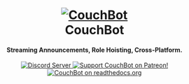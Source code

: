 <h1 align="center">
  <br>
  <a href="https://gitlab.com/MattTheDevCodes/couchbot-support"><img src="https://i.imgur.com/6nPQ8vN.png" alt="CouchBot"></a>
  <br>
  CouchBot
  <br>
</h1>

<h4 align="center">Streaming Announcements, Role Hoisting, Cross-Platform.</h4>

<p align="center">
  <a href="https://discord.couch.bot/">
    <img src="https://discordapp.com/api/guilds/263688866978988032/widget.png?style=shield" alt="Discord Server">
  </a>
  <a href="https://www.patreon.com/CouchBot">
    <img src="https://img.shields.io/badge/Support-CouchBot!-blueviolet.svg" alt="Support CouchBot on Patreon!">
  </a>
  <a href="https://docs.couch.bot/en/stable/?badge=stable">
    <img src="https://readthedocs.org/projects/couchbot/badge/?version=latest" alt="CouchBot on readthedocs.org">
  </a>
</p>
